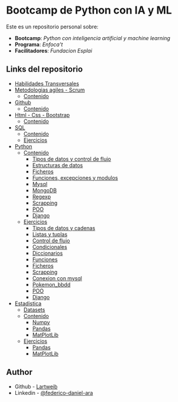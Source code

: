 # Bootcamp de Python con IA y ML

Este es un repositorio personal sobre:

- **Bootcamp**: _Python con inteligencia artificial y machine learning_
- **Programa**: _Enfoca't_
- **Facilitadores**: _Fundacion Esplai_
  
## Links del repositorio

- [Habilidades Transversales](https://github.com/Lartweib/Bootcamp-Python-MachineLearning/tree/main/Transversales)
- [Metodologias agiles - Scrum](https://github.com/Lartweib/Bootcamp-Python-MachineLearning/tree/main/Scrum)
  - [Contenido](https://github.com/Lartweib/Bootcamp-Python-MachineLearning/tree/main/Scrum)
- [Github](https://github.com/Lartweib/Bootcamp-Python-MachineLearning/tree/main/Github)
  - [Contenido](https://github.com/Lartweib/Bootcamp-Python-MachineLearning/tree/main/Github)
- [Html - Css - Bootstrap](https://github.com/Lartweib/Bootcamp-Python-MachineLearning/tree/main/HTML%20-%20CSS%20-%20Bootstrap/Contenido)
  - [Contenido](https://github.com/Lartweib/Bootcamp-Python-MachineLearning/tree/main/HTML%20-%20CSS%20-%20Bootstrap/Contenido)
- [SQL](https://github.com/Lartweib/Bootcamp-Python-MachineLearning/tree/main/SQL)
  - [Contenido](https://github.com/Lartweib/Bootcamp-Python-MachineLearning/tree/main/SQL/Contenido)
  - [Ejercicios](https://github.com/Lartweib/Bootcamp-Python-MachineLearning/tree/main/SQL/Ejercicios)
- [Python](https://github.com/Lartweib/Bootcamp-Python-MachineLearning/tree/main/Python)
  - [Contenido](https://github.com/Lartweib/Bootcamp-Python-MachineLearning/tree/main/Python/Contenido)
    - [Tipos de datos y control de flujo](https://github.com/Lartweib/Bootcamp-Python-MachineLearning/tree/main/Python/Contenido/1-%20tipos%20de%20datos%20y%20control%20de%20flujo)
    - [Estructuras de datos](https://github.com/Lartweib/Bootcamp-Python-MachineLearning/tree/main/Python/Contenido/2-%20estructuras%20de%20datos)
    - [Ficheros](https://github.com/Lartweib/Bootcamp-Python-MachineLearning/tree/main/Python/Contenido/3-%20ficheros)
    - [Funciones, excepciones y modulos](https://github.com/Lartweib/Bootcamp-Python-MachineLearning/tree/main/Python/Contenido/4-%20funciones.%20excepciones%20y%20modulos)
    - [Mysql](https://github.com/Lartweib/Bootcamp-Python-MachineLearning/tree/main/Python/Contenido/5-%20mysql)
    - [MongoDB](https://github.com/Lartweib/Bootcamp-Python-MachineLearning/tree/main/Python/Contenido/6-%20mongodb)
    - [Regexp](https://github.com/Lartweib/Bootcamp-Python-MachineLearning/tree/main/Python/Contenido/7-%20regexp)
    - [Scrapping](https://github.com/Lartweib/Bootcamp-Python-MachineLearning/tree/main/Python/Contenido/8-%20scrapping)
    - [POO](https://github.com/Lartweib/Bootcamp-Python-MachineLearning/tree/main/Python/Contenido/9-%20POO)
    - [Django](https://github.com/Lartweib/Bootcamp-Python-MachineLearning/tree/main/Django/contenido)
  - [Ejercicios](https://github.com/Lartweib/Bootcamp-Python-MachineLearning/tree/main/Python/Ejercicios)
    - [Tipos de datos y cadenas](https://github.com/Lartweib/Bootcamp-Python-MachineLearning/tree/main/Python/Ejercicios/Ejercicios%20tipos%20de%20datos%20y%20cadenas)
    - [Listas y tuplas](https://github.com/Lartweib/Bootcamp-Python-MachineLearning/tree/main/Python/Ejercicios/Ejercicios%20de%20listas%20y%20tuplas)
    - [Control de flujo](https://github.com/Lartweib/Bootcamp-Python-MachineLearning/tree/main/Python/Ejercicios/Ejercicios%20control%20de%20flujo)
    - [Condicionales](https://github.com/Lartweib/Bootcamp-Python-MachineLearning/tree/main/Python/Ejercicios/Ejercicios%20condicionales)
    - [Diccionarios](https://github.com/Lartweib/Bootcamp-Python-MachineLearning/tree/main/Python/Ejercicios/Ejercicios%20diccionarios)
    - [Funciones](https://github.com/Lartweib/Bootcamp-Python-MachineLearning/tree/main/Python/Ejercicios/Ejercicios%20funciones)
    - [Ficheros](https://github.com/Lartweib/Bootcamp-Python-MachineLearning/tree/main/Python/Ejercicios/Ejercicio%20ficheros)
    - [Scrapping](https://github.com/Lartweib/Bootcamp-Python-MachineLearning/tree/main/Python/Ejercicios/Ejercicios%20scrapping)
    - [Conexion con mysql](https://github.com/Lartweib/Bootcamp-Python-MachineLearning/tree/main/Python/Ejercicios/conexion%20con%20mysql)
    - [Pokemon_bbdd](https://github.com/JunJunDAM/pokemon_bbdd)
    - [POO](https://github.com/Lartweib/Bootcamp-Python-MachineLearning/tree/main/Python/Ejercicios/POO)
    - [Django](https://github.com/Lartweib/Bootcamp-Python-MachineLearning/tree/main/Django/ejemplos)
- [Estadistica](https://github.com/Lartweib/Bootcamp-Python-MachineLearning/tree/main/Estadistica)
  - [Datasets](https://github.com/Lartweib/Bootcamp-Python-MachineLearning/tree/main/Estadistica/Datasets)
  - [Contenido](https://github.com/Lartweib/Bootcamp-Python-MachineLearning/tree/main/Estadistica/Contenido)
    - [Numpy](https://github.com/Lartweib/Bootcamp-Python-MachineLearning/tree/main/Estadistica/Numpy)
    - [Pandas](https://github.com/Lartweib/Bootcamp-Python-MachineLearning/tree/main/Estadistica/Pandas)
    - [MatPlotLib](https://github.com/Lartweib/Bootcamp-Python-MachineLearning/tree/main/Estadistica/MatPlotLib)
  - [Ejercicios](https://github.com/Lartweib/Bootcamp-Python-MachineLearning/tree/main/Estadistica)
    - [Pandas](https://github.com/Lartweib/Bootcamp-Python-MachineLearning/tree/main/Estadistica/Pandas/ejercicios)
    - [MatPlotLib](https://github.com/Lartweib/Bootcamp-Python-MachineLearning/tree/main/Estadistica/MatPlotLib/Ejercicios)

## Author

- Github - [Lartweib](https://github.com/Lartweib)
- Linkedin - [@federico-daniel-ara](https://www.linkedin.com/in/federico-daniel-ara/)
